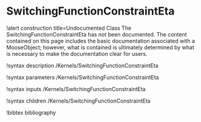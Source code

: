 <!-- MOOSE Documentation Stub: Remove this when content is added. -->

# SwitchingFunctionConstraintEta

!alert construction title=Undocumented Class
The SwitchingFunctionConstraintEta has not been documented. The content contained on this page
includes the basic documentation associated with a MooseObject; however, what is contained is
ultimately determined by what is necessary to make the documentation clear for users.

!syntax description /Kernels/SwitchingFunctionConstraintEta

!syntax parameters /Kernels/SwitchingFunctionConstraintEta

!syntax inputs /Kernels/SwitchingFunctionConstraintEta

!syntax children /Kernels/SwitchingFunctionConstraintEta

!bibtex bibliography
